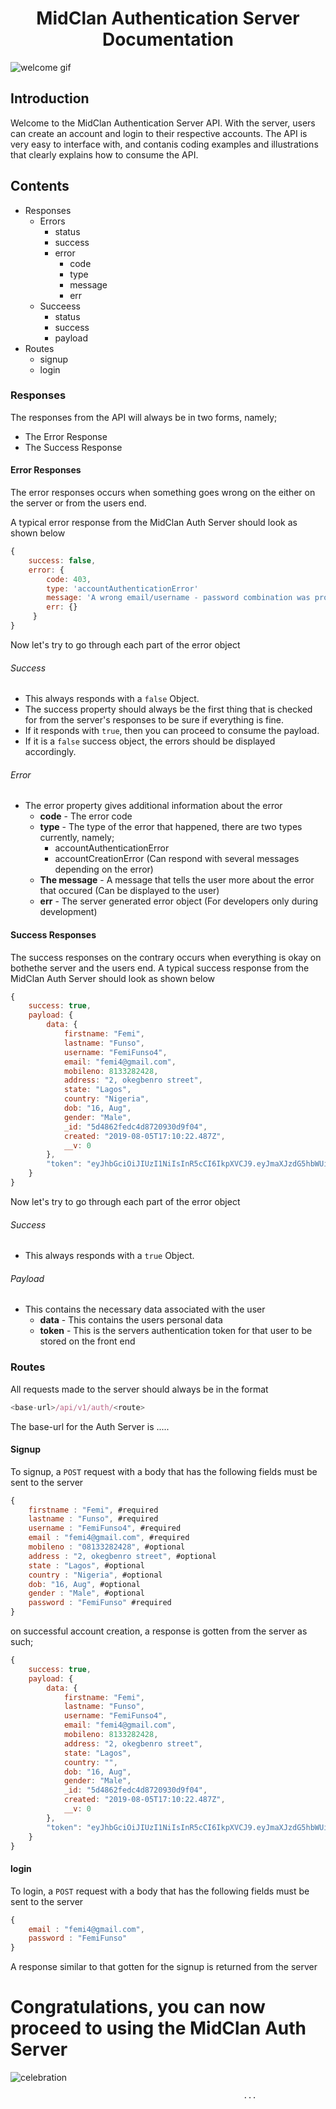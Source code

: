 # <center> MidClan Authentication Server Documentation </center>

![welcome gif](https://media.giphy.com/media/xUPGGDNsLvqsBOhuU0/giphy.gif)

## Introduction

Welcome to the MidClan Authentication Server API. With the server, users can create an account and login to their respective accounts. The API is very easy to interface with, and contanis coding examples and illustrations that clearly explains how to consume the API.

## Contents

- Responses
  - Errors
    - status
    - success
    - error
      - code
      - type
      - message
      - err
  - Succeess
    - status
    - success
    - payload
- Routes
  - signup
  - login

### Responses

The responses from the API will always be in two forms, namely;

- The Error Response
- The Success Response

#### Error Responses

The error responses occurs when something goes wrong on the either on the server or from the users end.

A typical error response from the MidClan Auth Server should look as shown below

```javascript
{
    success: false,
    error: {
        code: 403,
        type: 'accountAuthenticationError'
        message: 'A wrong email/username - password combination was provided.'
        err: {}
     }
}
```

Now let's try to go through each part of the error object

###### Success

- This always responds with a `false` Object.
- The success property should always be the first thing that is checked for from the server's responses to be sure if everything is fine.
- If it responds with `true`, then you can proceed to consume the payload.
- If it is a `false` success object, the errors should be displayed accordingly.

###### Error

- The error property gives additional information about the error
  - <b>code</b> - The error code
  - <b>type</b> - The type of the error that happened, there are two types currently, namely;
    - accountAuthenticationError
    - accountCreationError (Can respond with several messages depending on the error)
  - <b>The message</b> - A message that tells the user more about the error that occured (Can be displayed to the user)
  - <b>err</b> - The server generated error object (For developers only during development)

#### Success Responses

The success responses on the contrary occurs when everything is okay on bothethe server and the users end.
A typical success response from the MidClan Auth Server should look as shown below

```javascript
{
    success: true,
    payload: {
        data: {
            firstname: "Femi",
            lastname: "Funso",
            username: "FemiFunso4",
            email: "femi4@gmail.com",
            mobileno: 8133282428,
            address: "2, okegbenro street",
            state: "Lagos",
            country: "Nigeria",
            dob: "16, Aug",
            gender: "Male",
            _id: "5d4862fedc4d8720930d9f04",
            created: "2019-08-05T17:10:22.487Z",
            __v: 0
        },
        "token": "eyJhbGciOiJIUzI1NiIsInR5cCI6IkpXVCJ9.eyJmaXJzdG5hbWUiOiJGZW1pIiwidXNlcm5hbWUiOiJGZW1pRnVuc280IiwiZW1haWwiOiJmZW1pNEBnbWFpbC5jb20iLCJpYXQiOjE1NjUwMjUwNzYsImV4cCI6MTU2NzYxNzA3Nn0.gg2K_CGLiNPnXRyeoxbUgI88X4vqYQKpKNSVCX16M7U"
    }
}
```

Now let's try to go through each part of the error object

###### Success

- This always responds with a `true` Object.

###### Payload

- This contains the necessary data associated with the user
  - <b>data</b> - This contains the users personal data
  - <b>token</b> - This is the servers authentication token for that user to be stored on the front end

### Routes

All requests made to the server should always be in the format

```javascript
<base-url>/api/v1/auth/<route>
```

The base-url for the Auth Server is .....

#### Signup

To signup, a `POST` request with a body that has the following fields must be sent to the server

```javascript
{
	firstname : "Femi", #required
	lastname : "Funso", #required
	username : "FemiFunso4", #required
	email : "femi4@gmail.com", #required
	mobileno : "08133282428", #optional
	address : "2, okegbenro street", #optional
	state : "Lagos", #optional
	country : "Nigeria", #optional
	dob: "16, Aug", #optional
	gender : "Male", #optional
	password : "FemiFunso" #required
}
```

on successful account creation, a response is gotten from the server as such;

```javascript
{
    success: true,
    payload: {
        data: {
            firstname: "Femi",
            lastname: "Funso",
            username: "FemiFunso4",
            email: "femi4@gmail.com",
            mobileno: 8133282428,
            address: "2, okegbenro street",
            state: "Lagos",
            country: "",
            dob: "16, Aug",
            gender: "Male",
            _id: "5d4862fedc4d8720930d9f04",
            created: "2019-08-05T17:10:22.487Z",
            __v: 0
        },
        "token": "eyJhbGciOiJIUzI1NiIsInR5cCI6IkpXVCJ9.eyJmaXJzdG5hbWUiOiJGZW1pIiwidXNlcm5hbWUiOiJGZW1pRnVuc280IiwiZW1haWwiOiJmZW1pNEBnbWFpbC5jb20iLCJpYXQiOjE1NjUwMjUwNzYsImV4cCI6MTU2NzYxNzA3Nn0.gg2K_CGLiNPnXRyeoxbUgI88X4vqYQKpKNSVCX16M7U"
    }
}
```

#### login

To login, a `POST` request with a body that has the following fields must be sent to the server

```javascript
{
	email : "femi4@gmail.com",
	password : "FemiFunso"
}
```

A response similar to that gotten for the signup is returned from the server

# Congratulations, you can now proceed to using the MidClan Auth Server

![celebration](https://media.giphy.com/media/3o7abIileRivlGr8Nq/giphy.gif)

                                                        ...
